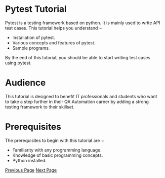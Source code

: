 # Pytest Tutorial
Pytest is a testing framework based on python. It is mainly used to write API test cases. This tutorial helps you understand −

   * Installation of pytest.
   * Various concepts and features of pytest.
   * Sample programs.

By the end of this tutorial, you should be able to start writing test cases using pytest.

# Audience
This tutorial is designed to benefit IT professionals and students who want to take a step further in their QA Automation career by adding a strong testing framework to their skillset.

# Prerequisites
The prerequisites to begin with this tutorial are −

   * Familiarity with any programming language.
   * Knowledge of basic programming concepts.
   * Python installed.


[Previous Page](../pytest/index.md) [Next Page](../pytest/pytest_introduction.md) 
